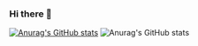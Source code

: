 ### Hi there 👋
[![Anurag's GitHub stats](https://github-readme-stats.vercel.app/api?username=suzukebount)](https://github.com/anuraghazra/github-readme-stats)
![Anurag's GitHub stats](https://github-readme-stats.vercel.app/api?username=suzukebount&show_icons=true&theme=dracula)

<!--
**SuzukeBount/SuzukeBount** is a ✨ _special_ ✨ repository because its `README.md` (this file) appears on your GitHub profile.

Here are some ideas to get you started:
[![Anurag's GitHub stats](https://github-readme-stats.vercel.app/api?username=SuzukeBount)](https://github.com/anuraghazra/github-readme-stats)

- 🔭 I’m currently working on ...
- 🌱 I’m currently learning ...
- 👯 I’m looking to collaborate on ...
- 🤔 I’m looking for help with ...
- 💬 Ask me about ...
- 📫 How to reach me: ...
- 😄 Pronouns: ...
- ⚡ Fun fact: ...
-->
